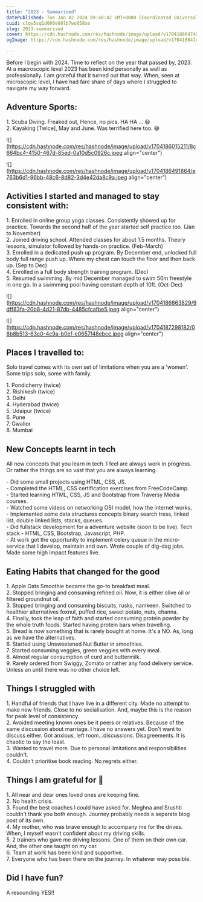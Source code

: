 ```yaml
---
title: "2023 - Summarised"
datePublished: Tue Jan 02 2024 09:40:42 GMT+0000 (Coordinated Universal Time)
cuid: clqw5sq1d000e08lb7wo058xe
slug: 2023-summarised
cover: https://cdn.hashnode.com/res/hashnode/image/upload/v1704188647490/26c273a7-2710-4ceb-88a2-84343d8f54cf.jpeg
ogImage: https://cdn.hashnode.com/res/hashnode/image/upload/v1704188414083/975eb40b-89b2-44c8-a42d-c764c91dcf7a.jpeg

---
```


Before I begin with 2024. Time to reflect on the year that passed by, 2023. At a macroscopic level 2023 has been kind personally as well as professionally. I am grateful that it turned out that way. When, seen at microscopic level, I have had fare share of days where I struggled to navigate my way forward.

## Adventure Sports:

1\. Scuba Diving. Freaked out, Hence, no pics. HA HA ... 😆  
2\. Kayaking \[Twice\], May and June. Was terrified here too. 😅

![](https://cdn.hashnode.com/res/hashnode/image/upload/v1704186015211/8c664bc4-4150-467d-85ed-0a10d5c0926c.jpeg align="center")

![](https://cdn.hashnode.com/res/hashnode/image/upload/v1704186491864/e763b6d1-96bb-48c6-8d82-3d4e42da8c9a.jpeg align="center")

## Activities I started and managed to stay consistent with:

1\. Enrolled in online group yoga classes. Consistently showed up for practice. Towards the second half of the year started self practice too. (Jan to November)  
2\. Joined driving school. Attended classes for about 1.5 months. Theory lessons, simulator followed by hands-on practice. (Feb-March)  
3\. Enrolled in a dedicated push up program. By December end, unlocked full body full range push up. Where my chest can touch the floor and then back up. (Sep to Dec)  
4\. Enrolled in a full body strength training program. (Dec)  
5\. Resumed swimming. By mid December managed to swim 50m freestyle in one go. In a swimming pool having constant depth of 10ft. (Oct-Dec)

![](https://cdn.hashnode.com/res/hashnode/image/upload/v1704186863829/9dff83fa-20b8-4d21-87db-4485cfcafbe5.jpeg align="center")

![](https://cdn.hashnode.com/res/hashnode/image/upload/v1704187298182/08b8b513-63c0-4c9a-b0ef-e0657f48ebcc.jpeg align="center")

## Places I travelled to:

Solo travel comes with its own set of limitations when you are a 'women'. Some trips solo, some with family.

1\. Pondicherry (twice)  
2\. Rishikesh (twice)  
3\. Delhi  
4\. Hyderabad (twice)  
5\. Udaipur (twice)  
6\. Pune  
7\. Gwalior  
8\. Mumbai

## New Concepts learnt in tech

All new concepts that you learn in tech. I feel are always work in progress. Or rather the things are so vast that you are always learning.

\- Did some small projects using HTML, CSS, JS.  
\- Completed the HTML, CSS certification exercises from FreeCodeCamp.  
\- Started learning HTML, CSS, JS and Bootstrap from Traversy Media courses.  
\- Watched some videos on networking OSI model, how the internet works.  
\- Implemented some data structures concepts binary search tress, linked list, double linked lists, stacks, queues.  
\- Did fullstack development for a adventure website (soon to be live). Tech stack - HTML, CSS, Bootstrap, Javascript, PHP.  
\- At work got the opportunity to implement celery queue in the micro-service that I develop, maintain and own. Wrote couple of dig-dag jobs. Made some high impact features live.

## Eating Habits that changed for the good

1\. Apple Oats Smoothie became the go-to breakfast meal.  
2\. Stopped bringing and consuming refined oil. Now, it is either olive oil or filtered groundnut oil.  
3\. Stopped bringing and consuming biscuits, rusks, namkeen. Switched to healthier alternatives foxnut, puffed rice, sweet potato, nuts, channa.  
4\. Finally, took the leap of faith and started consuming protein powder by the whole truth foods. Started having protein bars when travelling.  
5\. Bread is now something that is rarely bought at home. It's a NO. As, long as we have the alternatives.  
6\. Started using Unsweetened Nut Butter in smoothies.  
7\. Started consuming veggies, green veggies with every meal.  
8\. Almost regular consumption of curd and buttermilk.  
9\. Rarely ordered from Swiggy, Zomato or rather any food delivery service. Unless an until there was no other choice left.

## Things I struggled with

1\. Handful of friends that I have live in a different city. Made no attempt to make new friends. Close to no socialisation. And, maybe this is the reason for peak level of consistency.  
2\. Avoided meeting known ones be it peers or relatives. Because of the same discussion about marriage. I have no answers yet. Don't want to discuss either. Got anxious, left room...discussions. Disagreements. It is chaotic to say the least.  
3\. Wanted to travel more. Due to personal limitations and responsibilities couldn't.  
4\. Couldn't prioritise book reading. No regrets either.

## Things I am grateful for 🙏

1\. All near and dear ones loved ones are keeping fine.  
2\. No health crisis.  
3\. Found the best coaches I could have asked for. Meghna and Srushti couldn't thank you both enough. Journey probably needs a separate blog post of its own.  
4\. My mother, who was brave enough to accompany me for the drives. When, I myself wasn't confident about my driving skills.  
5\. 2 trainers who gave me driving lessons. One of them on their own car. And, the other one taught on my car.  
6\. Team at work has been kind and supportive.  
7\. Everyone who has been there on the journey. In whatever way possible.

## Did I have fun?

A resounding YES!!